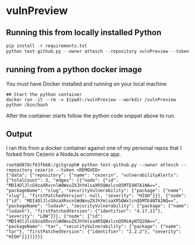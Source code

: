# vulnPreview

## Running this from locally installed Python

```python
pip install -r requirements.txt
python test-github.py --owner attesch --repository vulnPreview --token <putyourtokenherewhenrunning>
```

## running from a python docker image

You must have Docker installed and running on your local machine

```shell
## Start the python container
docker run -it --rm -v $(pwd):/vulnPreview --workdir /vulnPreview python /bin/bash
```

After the container starts follow the python code snippet above to run.

## Output

I ran this from a docker container against one of my personal repos that I forked from Cezerin a NodeJs ecommerce app.

```shell
root@d878cf63fb68:/gitgraph# python test-github.py --owner attesch --repository cezerin --token <REMOVED>
{"data": {"repository": {"name": "cezerin", "vulnerabilityAlerts": {"totalCount": 3, "edges": [{"node": {"id": "MDI4OlJlcG9zaXRvcnlWdWxuZXJhYmlsaXR5QWxlcnQ5MTE4NTA1NA==", "packageName": "slug", "securityVulnerability": {"package": {"name": "slug"}, "firstPatchedVersion": null, "severity": "HIGH"}}}, {"node": {"id": "MDI4OlJlcG9zaXRvcnlWdWxuZXJhYmlsaXR5QWxlcnQ5MTE4NTA1NQ==", "packageName": "lodash", "securityVulnerability": {"package": {"name": "lodash"}, "firstPatchedVersion": {"identifier": "4.17.11"}, "severity": "LOW"}}}, {"node": {"id": "MDI4OlJlcG9zaXRvcnlWdWxuZXJhYmlsaXR5QWxlcnQ5MzAyNTQ2OA==", "packageName": "tar", "securityVulnerability": {"package": {"name": "tar"}, "firstPatchedVersion": {"identifier": "2.2.2"}, "severity": "HIGH"}}}]}}}}
```

